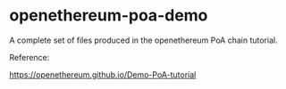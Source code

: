 # openethereum-poa-demo
A complete set of files produced in the openethereum PoA chain tutorial.

Reference:

https://openethereum.github.io/Demo-PoA-tutorial

